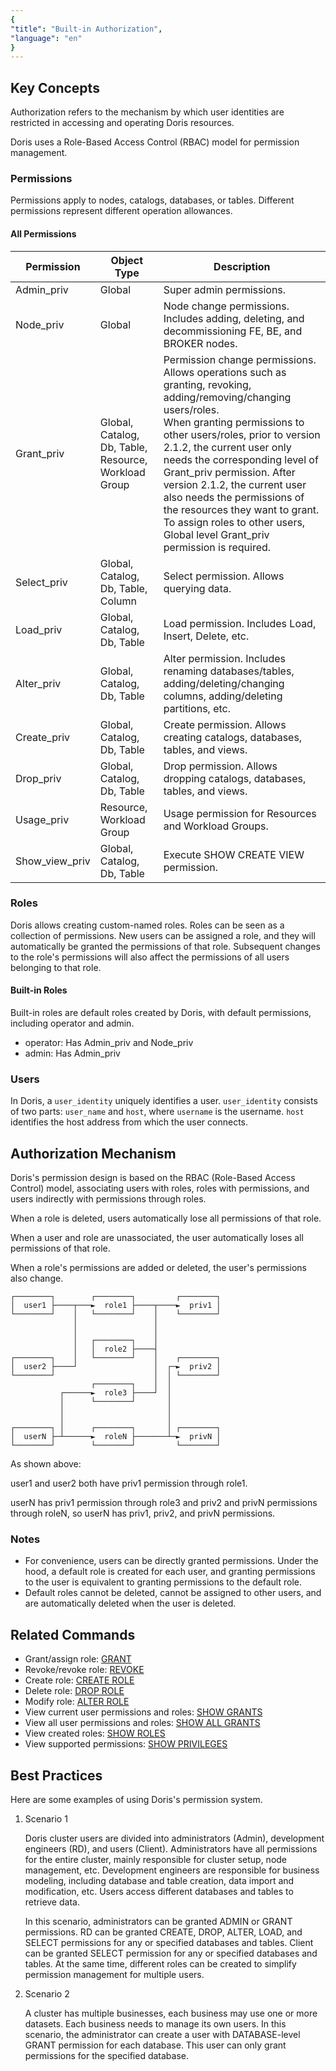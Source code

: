 ```yaml
---
{
"title": "Built-in Authorization",
"language": "en"
}
---
```


<!-- 
Licensed to the Apache Software Foundation (ASF) under one
or more contributor license agreements.  See the NOTICE file
distributed with this work for additional information
regarding copyright ownership.  The ASF licenses this file
to you under the Apache License, Version 2.0 (the
"License"); you may not use this file except in compliance
with the License.  You may obtain a copy of the License at

  http://www.apache.org/licenses/LICENSE-2.0

Unless required by applicable law or agreed to in writing,
software distributed under the License is distributed on an
"AS IS" BASIS, WITHOUT WARRANTIES OR CONDITIONS OF ANY
KIND, either express or implied.  See the License for the
specific language governing permissions and limitations
under the License.
-->

## Key Concepts

Authorization refers to the mechanism by which user identities are restricted in accessing and operating Doris resources.

Doris uses a Role-Based Access Control (RBAC) model for permission management.

### Permissions

Permissions apply to nodes, catalogs, databases, or tables. Different permissions represent different operation allowances.

#### All Permissions

| Permission       | Object Type | Description                                                                                                                                                                  |
|----------------| --------- |---------------------------------------------------------------------------------------------------------------------------------------------------------------------|
| Admin_priv     | Global      | Super admin permissions.                                                                                                                                                               |
| Node_priv      | Global      | Node change permissions. Includes adding, deleting, and decommissioning FE, BE, and BROKER nodes.                                                                                                                              |
| Grant_priv     | Global, Catalog, Db, Table, Resource, Workload Group | Permission change permissions. Allows operations such as granting, revoking, adding/removing/changing users/roles. <br>When granting permissions to other users/roles, prior to version 2.1.2, the current user only needs the corresponding level of Grant_priv permission. After version 2.1.2, the current user also needs the permissions of the resources they want to grant. <br>To assign roles to other users, Global level Grant_priv permission is required. |
| Select_priv    | Global, Catalog, Db, Table, Column | Select permission. Allows querying data.                                                                                                                                                 |
| Load_priv      | Global, Catalog, Db, Table | Load permission. Includes Load, Insert, Delete, etc.                                                                                                                            |
| Alter_priv     | Global, Catalog, Db, Table | Alter permission. Includes renaming databases/tables, adding/deleting/changing columns, adding/deleting partitions, etc.                                                                                                                  |
| Create_priv    | Global, Catalog, Db, Table | Create permission. Allows creating catalogs, databases, tables, and views.                                                                                                                                                 |
| Drop_priv      | Global, Catalog, Db, Table | Drop permission. Allows dropping catalogs, databases, tables, and views.                                                                                                                                                 |
| Usage_priv     | Resource, Workload Group | Usage permission for Resources and Workload Groups.                                                                                                                                    |
| Show_view_priv | Global, Catalog, Db, Table | Execute SHOW CREATE VIEW permission.                                                                                                                                            |

### Roles

Doris allows creating custom-named roles. Roles can be seen as a collection of permissions. New users can be assigned a role, and they will automatically be granted the permissions of that role. Subsequent changes to the role's permissions will also affect the permissions of all users belonging to that role.

#### Built-in Roles

Built-in roles are default roles created by Doris, with default permissions, including operator and admin.

- operator: Has Admin_priv and Node_priv
- admin: Has Admin_priv

### Users

In Doris, a `user_identity` uniquely identifies a user. `user_identity` consists of two parts: `user_name` and `host`, where `username` is the username. `host` identifies the host address from which the user connects.

## Authorization Mechanism

Doris's permission design is based on the RBAC (Role-Based Access Control) model, associating users with roles, roles with permissions, and users indirectly with permissions through roles.

When a role is deleted, users automatically lose all permissions of that role.

When a user and role are unassociated, the user automatically loses all permissions of that role.

When a role's permissions are added or deleted, the user's permissions also change.

```
┌────────┐        ┌────────┐         ┌────────┐
│  user1 ├────┬───►  role1 ├────┬────►  priv1 │
└────────┘    │   └────────┘    │    └────────┘
              │                 │
              │                 │
              │   ┌────────┐    │
              │   │  role2 ├────┤
┌────────┐    │   └────────┘    │    ┌────────┐
│  user2 ├────┘                 │  ┌─►  priv2 │
└────────┘                      │  │ └────────┘
                  ┌────────┐    │  │
           ┌──────►  role3 ├────┘  │
           │      └────────┘       │
           │                       │
           │                       │
┌────────┐ │      ┌────────┐       │ ┌────────┐
│  userN ├─┴──────►  roleN ├───────┴─►  privN │
└────────┘        └────────┘         └────────┘
```

As shown above:

user1 and user2 both have priv1 permission through role1.

userN has priv1 permission through role3 and priv2 and privN permissions through roleN, so userN has priv1, priv2, and privN permissions.

### Notes

- For convenience, users can be directly granted permissions. Under the hood, a default role is created for each user, and granting permissions to the user is equivalent to granting permissions to the default role.
- Default roles cannot be deleted, cannot be assigned to other users, and are automatically deleted when the user is deleted.

## Related Commands

- Grant/assign role: [GRANT](../../../sql-manual/sql-statements/Account-Management-Statements/GRANT.md)
- Revoke/revoke role: [REVOKE](../../../sql-manual/sql-statements/Account-Management-Statements/REVOKE.md)
- Create role: [CREATE ROLE](../../../sql-manual/sql-statements/Account-Management-Statements/CREATE-ROLE.md)
- Delete role: [DROP ROLE](../../../sql-manual/sql-statements/Account-Management-Statements/DROP-ROLE.md)
- Modify role: [ALTER ROLE](../../../sql-manual/sql-statements/Account-Management-Statements/ALTER-ROLE.md)
- View current user permissions and roles: [SHOW GRANTS](../../../sql-manual/sql-statements/Show-Statements/SHOW-GRANTS.md)
- View all user permissions and roles: [SHOW ALL GRANTS](../../../sql-manual/sql-statements/Show-Statements/SHOW-GRANTS.md)
- View created roles: [SHOW ROLES](../../../sql-manual/sql-statements/Show-Statements/SHOW-ROLES.md)
- View supported permissions: [SHOW PRIVILEGES](../../../sql-manual/sql-statements/Show-Statements/SHOW-PRIVILEGES.md)

## Best Practices

Here are some examples of using Doris's permission system.

1. Scenario 1

   Doris cluster users are divided into administrators (Admin), development engineers (RD), and users (Client). Administrators have all permissions for the entire cluster, mainly responsible for cluster setup, node management, etc. Development engineers are responsible for business modeling, including database and table creation, data import and modification, etc. Users access different databases and tables to retrieve data.

   In this scenario, administrators can be granted ADMIN or GRANT permissions. RD can be granted CREATE, DROP, ALTER, LOAD, and SELECT permissions for any or specified databases and tables. Client can be granted SELECT permission for any or specified databases and tables. At the same time, different roles can be created to simplify permission management for multiple users.

2. Scenario 2

   A cluster has multiple businesses, each business may use one or more datasets. Each business needs to manage its own users. In this scenario, the administrator can create a user with DATABASE-level GRANT permission for each database. This user can only grant permissions for the specified database.
